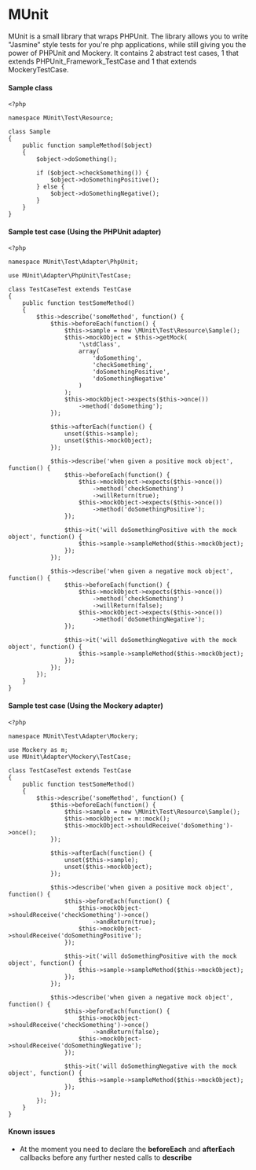 MUnit
=====
MUnit is a small library that wraps PHPUnit. The library allows you to write "Jasmine" style tests for you're php applications, while still giving you the power of PHPUnit and Mockery. It contains 2 abstract test cases, 1 that extends PHPUnit_Framework_TestCase and 1 that extends MockeryTestCase.

#### Sample class
    <?php
    
    namespace MUnit\Test\Resource;
    
    class Sample
    {
        public function sampleMethod($object)
        {
            $object->doSomething();
    
            if ($object->checkSomething()) {
                $object->doSomethingPositive();
            } else {
                $object->doSomethingNegative();
            }
        }
    }
    
#### Sample test case (Using the PHPUnit adapter)
    <?php
    
    namespace MUnit\Test\Adapter\PhpUnit;
    
    use MUnit\Adapter\PhpUnit\TestCase;
    
    class TestCaseTest extends TestCase
    {
        public function testSomeMethod()
        {
            $this->describe('someMethod', function() {
                $this->beforeEach(function() {
                    $this->sample = new \MUnit\Test\Resource\Sample();
                    $this->mockObject = $this->getMock(
                        '\stdClass',
                        array(
                            'doSomething',
                            'checkSomething',
                            'doSomethingPositive',
                            'doSomethingNegative'
                        )
                    );
                    $this->mockObject->expects($this->once())
                        ->method('doSomething');
                });
    
                $this->afterEach(function() {
                    unset($this->sample);
                    unset($this->mockObject);
                });
    
                $this->describe('when given a positive mock object', function() {
                    $this->beforeEach(function() {
                        $this->mockObject->expects($this->once())
                            ->method('checkSomething')
                            ->willReturn(true);
                        $this->mockObject->expects($this->once())
                            ->method('doSomethingPositive');
                    });
    
                    $this->it('will doSomethingPositive with the mock object', function() {
                        $this->sample->sampleMethod($this->mockObject);
                    });
                });
    
                $this->describe('when given a negative mock object', function() {
                    $this->beforeEach(function() {
                        $this->mockObject->expects($this->once())
                            ->method('checkSomething')
                            ->willReturn(false);
                        $this->mockObject->expects($this->once())
                            ->method('doSomethingNegative');
                    });
    
                    $this->it('will doSomethingNegative with the mock object', function() {
                        $this->sample->sampleMethod($this->mockObject);
                    });
                });
            });
        }
    }

#### Sample test case (Using the Mockery adapter)
    <?php
    
    namespace MUnit\Test\Adapter\Mockery;
    
    use Mockery as m;
    use MUnit\Adapter\Mockery\TestCase;
    
    class TestCaseTest extends TestCase
    {
        public function testSomeMethod()
        {
            $this->describe('someMethod', function() {
                $this->beforeEach(function() {
                    $this->sample = new \MUnit\Test\Resource\Sample();
                    $this->mockObject = m::mock();
                    $this->mockObject->shouldReceive('doSomething')->once();
                });
    
                $this->afterEach(function() {
                    unset($this->sample);
                    unset($this->mockObject);
                });
    
                $this->describe('when given a positive mock object', function() {
                    $this->beforeEach(function() {
                        $this->mockObject->shouldReceive('checkSomething')->once()
                            ->andReturn(true);
                        $this->mockObject->shouldReceive('doSomethingPositive');
                    });
    
                    $this->it('will doSomethingPositive with the mock object', function() {
                        $this->sample->sampleMethod($this->mockObject);
                    });
                });
    
                $this->describe('when given a negative mock object', function() {
                    $this->beforeEach(function() {
                        $this->mockObject->shouldReceive('checkSomething')->once()
                            ->andReturn(false);
                        $this->mockObject->shouldReceive('doSomethingNegative');
                    });
    
                    $this->it('will doSomethingNegative with the mock object', function() {
                        $this->sample->sampleMethod($this->mockObject);
                    });
                });
            });
        }
    }

#### Known issues
- At the moment you need to declare the <strong>beforeEach</strong> and <strong>afterEach</strong> callbacks before any further nested calls to <strong>describe</strong>